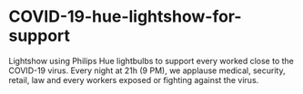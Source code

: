 # COVID-19-hue-lightshow-for-support
Lightshow using Philips Hue lightbulbs to support every worked close to the COVID-19 virus. Every night at 21h (9 PM), we applause medical, security, retail, law and every workers exposed or fighting against the virus.
